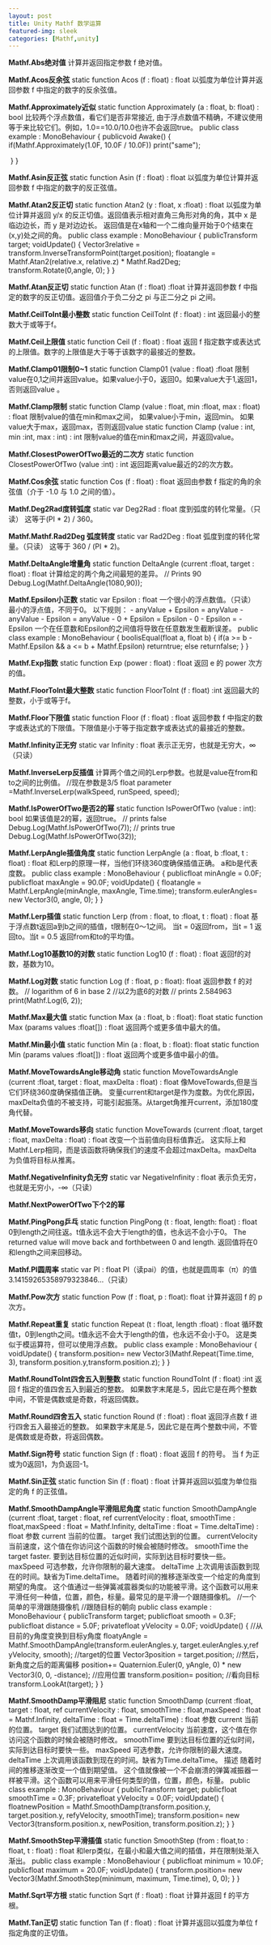 ```yaml
---
layout: post
title: Unity Mathf 数学运算
featured-img: sleek
categories: [Mathf,unity] 
---
```

**Mathf.Abs绝对值**
计算并返回指定参数 f 绝对值。


**Mathf.Acos反余弦**
static function Acos (f : float) : float
以弧度为单位计算并返回参数 f 中指定的数字的反余弦值。



**Mathf.Approximately近似**
static function Approximately (a : float, b: float) : bool
比较两个浮点数值，看它们是否非常接近, 由于浮点数值不精确，不建议使用等于来比较它们。例如，1.0==10.0/10.0也许不会返回true。
public class example : MonoBehaviour {
      publicvoid Awake() {
            if(Mathf.Approximately(1.0F, 10.0F / 10.0F))
                  print("same");

​      }
}


**Mathf.Asin反正弦**
static function Asin (f : float) : float
以弧度为单位计算并返回参数 f 中指定的数字的反正弦值。


**Mathf.Atan2反正切**
static function Atan2 (y : float, x :float) : float
以弧度为单位计算并返回 y/x 的反正切值。返回值表示相对直角三角形对角的角，其中 x 是临边边长，而 y 是对边边长。
返回值是在x轴和一个二维向量开始于0个结束在(x,y)处之间的角。
public class example : MonoBehaviour {
      publicTransform target;
      voidUpdate() {
            Vector3relative = transform.InverseTransformPoint(target.position);
            floatangle = Mathf.Atan2(relative.x, relative.z) * Mathf.Rad2Deg;
            transform.Rotate(0,angle, 0);
      }
}


**Mathf.Atan反正切**
static function Atan (f : float) :float
计算并返回参数 f 中指定的数字的反正切值。返回值介于负二分之 pi 与正二分之 pi 之间。


**Mathf.CeilToInt最小整数**
static function CeilToInt (f : float) : int
返回最小的整数大于或等于f。


**Mathf.Ceil上限值**
static function Ceil (f : float) : float
返回 f 指定数字或表达式的上限值。数字的上限值是大于等于该数字的最接近的整数。


**Mathf.Clamp01限制0~1**
static function Clamp01 (value : float) :float
限制value在0,1之间并返回value。如果value小于0，返回0。如果value大于1,返回1，否则返回value 。


**Mathf.Clamp限制**
static function Clamp (value : float, min :float, max : float) : float
限制value的值在min和max之间， 如果value小于min，返回min。 如果value大于max，返回max，否则返回value
static function Clamp (value : int, min :int, max : int) : int
限制value的值在min和max之间，并返回value。


**Mathf.ClosestPowerOfTwo最近的二次方**
static function ClosestPowerOfTwo (value :int) : int
返回距离value最近的2的次方数。


**Mathf.Cos余弦**
static function Cos (f : float) : float
返回由参数 f 指定的角的余弦值（介于 -1.0 与 1.0 之间的值）。


**Mathf.Deg2Rad度转弧度**
static var Deg2Rad : float
度到弧度的转化常量。（只读）
这等于(PI * 2) / 360。


**Mathf.Mathf.Rad2Deg 弧度转度**
static var Rad2Deg : float
弧度到度的转化常量。（只读）
这等于 360 / (PI * 2)。


**Mathf.DeltaAngle增量角**
static function DeltaAngle (current :float, target : float) : float
计算给定的两个角之间最短的差异。
// Prints 90
Debug.Log(Mathf.DeltaAngle(1080,90));


**Mathf.Epsilon小正数**
static var Epsilon : float
一个很小的浮点数值。（只读）
最小的浮点值，不同于0。
以下规则：
\-  anyValue + Epsilon = anyValue
\-  anyValue - Epsilon = anyValue
\-  0 + Epsilon = Epsilon
\-  0 - Epsilon = -Epsilon
一个在任意数和Epsilon的之间值将导致在任意数发生截断误差。
public class example : MonoBehaviour {
      boolisEqual(float a, float b) {
            if(a >= b - Mathf.Epsilon && a <= b + Mathf.Epsilon)
                  returntrue;
            else
                  returnfalse;
      }
}


**Mathf.Exp指数**
static function Exp (power : float) : float
返回 e 的 power 次方的值。


**Mathf.FloorToInt最大整数**
static function FloorToInt (f : float) :int
返回最大的整数，小于或等于f。


**Mathf.Floor下限值**
static function Floor (f : float) : float
返回参数 f 中指定的数字或表达式的下限值。下限值是小于等于指定数字或表达式的最接近的整数。


**Mathf.Infinity正无穷**
static var Infinity : float
表示正无穷，也就是无穷大，∞ （只读）


**Mathf.InverseLerp反插值**
计算两个值之间的Lerp参数。也就是value在from和to之间的比例值。
//现在参数是3/5
float parameter =Mathf.InverseLerp(walkSpeed, runSpeed, speed);


**Mathf.IsPowerOfTwo是否2的幂**
static function IsPowerOfTwo (value : int): bool
如果该值是2的幂，返回true。
// prints false
Debug.Log(Mathf.IsPowerOfTwo(7));
// prints true
Debug.Log(Mathf.IsPowerOfTwo(32));


**Mathf.LerpAngle插值角度**
static function LerpAngle (a : float, b :float, t : float) : float
和Lerp的原理一样，当他们环绕360度确保插值正确。
a和b是代表度数。
public class example : MonoBehaviour {
      publicfloat minAngle = 0.0F;
      publicfloat maxAngle = 90.0F;
      voidUpdate() {
            floatangle = Mathf.LerpAngle(minAngle, maxAngle, Time.time);
            transform.eulerAngles= new Vector3(0, angle, 0);
      }
}


**Mathf.Lerp插值**
static function Lerp (from : float, to :float, t : float) : float
基于浮点数t返回a到b之间的插值，t限制在0～1之间。
当t = 0返回from，当t = 1 返回to。当t = 0.5 返回from和to的平均值。


**Mathf.Log10基数10的对数**
static function Log10 (f : float) : float
返回f的对数，基数为10。


**Mathf.Log对数**
static function Log (f : float, p : float): float
返回参数 f 的对数。
// logarithm of 6 in base 2
//以2为底6的对数
// prints 2.584963
print(Mathf.Log(6, 2));


**Mathf.Max最大值**
static function Max (a : float, b : float): float
static function Max (params values :float[]) : float
返回两个或更多值中最大的值。


**Mathf.Min最小值**
static function Min (a : float, b : float): float
static function Min (params values :float[]) : float
返回两个或更多值中最小的值。


**Mathf.MoveTowardsAngle移动角**
static function MoveTowardsAngle (current :float, target : float, maxDelta : float) : float
像MoveTowards,但是当它们环绕360度确保插值正确。
变量current和target是作为度数。为优化原因，maxDelta负值的不被支持，可能引起振荡。从target角推开current，添加180度角代替。


**Mathf.MoveTowards移向**
static function MoveTowards (current :float, target : float, maxDelta : float) : float
改变一个当前值向目标值靠近。
这实际上和 Mathf.Lerp相同，而是该函数将确保我们的速度不会超过maxDelta。maxDelta为负值将目标从推离。


**Mathf.NegativeInfinity负无穷**
static var NegativeInfinity : float
表示负无穷，也就是无穷小，-∞（只读）


**Mathf.NextPowerOfTwo下个2的幂**


**Mathf.PingPong乒乓**
static function PingPong (t : float, length: float) : float
0到length之间往返。t值永远不会大于length的值，也永远不会小于0。
The returned value will move back and forthbetween 0 and length.
返回值将在0和length之间来回移动。


**Mathf.PI圆周率**
static var PI : float
PI（读pai）的值，也就是圆周率（π）的值3.14159265358979323846...（只读）


**Mathf.Pow次方**
static function Pow (f : float, p : float): float
计算并返回 f 的 p 次方。


**Mathf.Repeat重复**
static function Repeat (t : float, length :float) : float
循环数值t，0到length之间。t值永远不会大于length的值，也永远不会小于0。
这是类似于模运算符，但可以使用浮点数。
public class example : MonoBehaviour {
      voidUpdate() {
            transform.position= new Vector3(Mathf.Repeat(Time.time, 3), transform.position.y,transform.position.z);
      }
}


**Mathf.RoundToInt四舍五入到整数**
static function RoundToInt (f : float) :int
返回 f 指定的值四舍五入到最近的整数。
如果数字末尾是.5，因此它是在两个整数中间，不管是偶数或是奇数，将返回偶数。


**Mathf.Round四舍五入**
static function Round (f : float) : float
返回浮点数 f 进行四舍五入最接近的整数。
如果数字末尾是.5，因此它是在两个整数中间，不管是偶数或是奇数，将返回偶数。


**Mathf.Sign符号**
static function Sign (f : float) : float
返回 f 的符号。
当 f 为正或为0返回1，为负返回-1。


**Mathf.Sin正弦**
static function Sin (f : float) : float
计算并返回以弧度为单位指定的角 f 的正弦值。


**Mathf.SmoothDampAngle平滑阻尼角度**
static function SmoothDampAngle (current :float, target : float, ref currentVelocity : float, smoothTime : float,maxSpeed : float = Mathf.Infinity, deltaTime : float = Time.deltaTime) : float
参数
current
当前的位置。
target
我们试图达到的位置。
currentVelocity
当前速度，这个值在你访问这个函数的时候会被随时修改。
smoothTime
the target faster.
要到达目标位置的近似时间，实际到达目标时要快一些。
maxSpeed
可选参数，允许你限制的最大速度。
deltaTime
上次调用该函数到现在的时间。缺省为Time.deltaTime。
随着时间的推移逐渐改变一个给定的角度到期望的角度。
这个值通过一些弹簧减震器类似的功能被平滑。这个函数可以用来平滑任何一种值，位置，颜色，标量。最常见的是平滑一个跟随摄像机。
//一个简单的平滑跟随摄像机
//跟随目标的朝向
public class example : MonoBehaviour {
      publicTransform target;
      publicfloat smooth = 0.3F;
      publicfloat distance = 5.0F;
      privatefloat yVelocity = 0.0F;
      voidUpdate() {
//从目前的y角度变换到目标y角度
            floatyAngle = Mathf.SmoothDampAngle(transform.eulerAngles.y, target.eulerAngles.y,ref yVelocity, smooth);
//target的位置
            Vector3position = target.position;
//然后，新角度之后的距离偏移
            position+= Quaternion.Euler(0, yAngle, 0) * new Vector3(0, 0, -distance);
//应用位置
            transform.position= position;
//看向目标
            transform.LookAt(target);
      }
}


**Mathf.SmoothDamp平滑阻尼**
static function SmoothDamp (current :float, target : float, ref currentVelocity : float, smoothTime : float,maxSpeed : float = Mathf.Infinity, deltaTime : float = Time.deltaTime) : float
参数
current
当前的位置。
target
我们试图达到的位置。
currentVelocity
当前速度，这个值在你访问这个函数的时候会被随时修改。
smoothTime
要到达目标位置的近似时间，实际到达目标时要快一些。
maxSpeed
可选参数，允许你限制的最大速度。
deltaTime
上次调用该函数到现在的时间。缺省为Time.deltaTime。
描述
随着时间的推移逐渐改变一个值到期望值。
这个值就像被一个不会崩溃的弹簧减振器一样被平滑。这个函数可以用来平滑任何类型的值，位置，颜色，标量。
public class example : MonoBehaviour {
      publicTransform target;
      publicfloat smoothTime = 0.3F;
      privatefloat yVelocity = 0.0F;
      voidUpdate() {
            floatnewPosition = Mathf.SmoothDamp(transform.position.y, target.position.y, refyVelocity, smoothTime);
            transform.position= new Vector3(transform.position.x, newPosition, transform.position.z);
      }
}


**Mathf.SmoothStep平滑插值**
static function SmoothStep (from : float,to : float, t : float) : float
和lerp类似，在最小和最大值之间的插值，并在限制处渐入渐出。
public class example : MonoBehaviour {
      publicfloat minimum = 10.0F;
      publicfloat maximum = 20.0F;
      voidUpdate() {
            transform.position= new Vector3(Mathf.SmoothStep(minimum, maximum, Time.time), 0, 0);
      }
}


**Mathf.Sqrt平方根**
static function Sqrt (f : float) : float
计算并返回 f 的平方根。


**Mathf.Tan正切**
static function Tan (f : float) : float
计算并返回以弧度为单位 f 指定角度的正切值。
